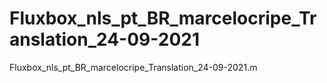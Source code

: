 # Fluxbox_nls_pt_BR_marcelocripe_Translation_24-09-2021
Fluxbox_nls_pt_BR_marcelocripe_Translation_24-09-2021.m
